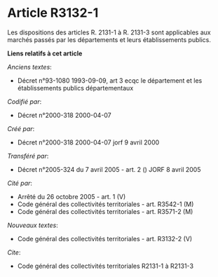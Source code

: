 # Article R3132-1

Les dispositions des articles R. 2131-1 à R. 2131-3 sont applicables aux marchés passés par les départements et leurs
établissements publics.

**Liens relatifs à cet article**

_Anciens textes_:

  - Décret n°93-1080 1993-09-09, art 3 ecqc le département et les établissements publics départementaux

_Codifié par_:

  - Décret n°2000-318 2000-04-07

_Créé par_:

  - Décret n°2000-318 2000-04-07 jorf 9 avril 2000

_Transféré par_:

  - Décret n°2005-324 du 7 avril 2005 - art. 2 () JORF 8 avril 2005

_Cité par_:

  - Arrêté du 26 octobre 2005 - art. 1 (V)
  - Code général des collectivités territoriales - art. R3542-1 (M)
  - Code général des collectivités territoriales - art. R3571-2 (M)

_Nouveaux textes_:

  - Code général des collectivités territoriales - art. R3132-2 (V)

_Cite_:

  - Code général des collectivités territoriales R2131-1 à R2131-3
